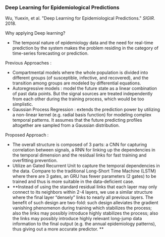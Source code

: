 ### Deep Learning for Epidemiological Predictions

Wu, Yuexin, et al. "Deep Learning for Epidemiological Predictions." *SIGIR*. 2018.

Why applying Deep learning?

- The temporal nature of epidemiology data and the need for real-time prediction by the system makes the problem residing in the category of time-series forecasting or prediction. 

Previous Approaches :

- Compartmental models where the whole population is divided into different groups (of susceptible, infective, and recovered), and the transition among groups are modeled by differential equations.
- Autoregressive models : model the future state as a linear combination of past data points.
  But the signal sources are treated independently from each other during the training process, which would be too simplistic.
- Gaussian Process Regression : extends the prediction power by utilizing a non-linear kernel (e.g. radial basis function) for modeling complex temporal patterns. It assumes that the future predicting profiles altogether are sampled from a Gaussian distribution.

Proposed Approach :

- The overall structure is composed of 3 parts: a CNN for capturing correlation between signals, a RNN for linking up the dependencies in the temporal dimension and the residual links for fast training and overfitting prevention.
- Utilize an Gated Recurrent Unit to capture the temporal dependencies in the data.
  Compare to the traditional Long-Short Time Machine (LSTM) where there are 3 gates, an GRU has fewer parameters (2 gates) to be trained and thus is more suitable in the data-deficient case.
- **Instead of using the standard residual links that each layer may only connect to its neighbors within 2-4 layers, we use a similar structure where the final layer “densely” links to nearly all previous layers. The benefit of such design are two-fold: such design alleviates the gradient vanishing phenomenon during training which stabilizes the process; also the links may possibly introduce highly stabilizes the process; also the links may possibly introduce highly relevant long-jump data information to the final output (e.g. the annual epidemiology patterns), thus giving out a more accurate predictor. **
